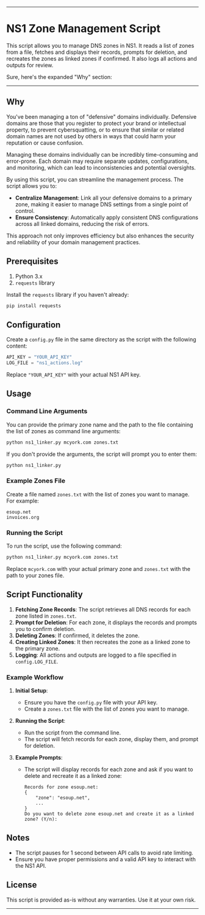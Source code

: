 
---

# NS1 Zone Management Script

This script allows you to manage DNS zones in NS1. It reads a list of zones from a file, fetches and displays their records, prompts for deletion, and recreates the zones as linked zones if confirmed. It also logs all actions and outputs for review.

Sure, here's the expanded "Why" section:

---

## Why

You've been managing a ton of "defensive" domains individually. Defensive domains are those that you register to protect your brand or intellectual property, to prevent cybersquatting, or to ensure that similar or related domain names are not used by others in ways that could harm your reputation or cause confusion.

Managing these domains individually can be incredibly time-consuming and error-prone. Each domain may require separate updates, configurations, and monitoring, which can lead to inconsistencies and potential oversights.

By using this script, you can streamline the management process. The script allows you to:

- **Centralize Management**: Link all your defensive domains to a primary zone, making it easier to manage DNS settings from a single point of control.
- **Ensure Consistency**: Automatically apply consistent DNS configurations across all linked domains, reducing the risk of errors.

This approach not only improves efficiency but also enhances the security and reliability of your domain management practices.

## Prerequisites

1. Python 3.x
2. `requests` library

Install the `requests` library if you haven't already:

```bash
pip install requests
```

## Configuration

Create a `config.py` file in the same directory as the script with the following content:

```python
API_KEY = "YOUR_API_KEY"
LOG_FILE = "ns1_actions.log"
```

Replace `"YOUR_API_KEY"` with your actual NS1 API key.

## Usage

### Command Line Arguments

You can provide the primary zone name and the path to the file containing the list of zones as command line arguments:

```bash
python ns1_linker.py mcyork.com zones.txt
```

If you don't provide the arguments, the script will prompt you to enter them:

```bash
python ns1_linker.py
```

### Example Zones File

Create a file named `zones.txt` with the list of zones you want to manage. For example:

```
esoup.net
invoices.org
```

### Running the Script

To run the script, use the following command:

```bash
python ns1_linker.py mcyork.com zones.txt
```

Replace `mcyork.com` with your actual primary zone and `zones.txt` with the path to your zones file.

## Script Functionality

1. **Fetching Zone Records**: The script retrieves all DNS records for each zone listed in `zones.txt`.
2. **Prompt for Deletion**: For each zone, it displays the records and prompts you to confirm deletion.
3. **Deleting Zones**: If confirmed, it deletes the zone.
4. **Creating Linked Zones**: It then recreates the zone as a linked zone to the primary zone.
5. **Logging**: All actions and outputs are logged to a file specified in `config.LOG_FILE`.

### Example Workflow

1. **Initial Setup**:
   - Ensure you have the `config.py` file with your API key.
   - Create a `zones.txt` file with the list of zones you want to manage.

2. **Running the Script**:
   - Run the script from the command line.
   - The script will fetch records for each zone, display them, and prompt for deletion.

3. **Example Prompts**:
   - The script will display records for each zone and ask if you want to delete and recreate it as a linked zone:
     ```
     Records for zone esoup.net:
     {
         "zone": "esoup.net",
         ...
     }
     Do you want to delete zone esoup.net and create it as a linked zone? (Y/n):
     ```

## Notes

- The script pauses for 1 second between API calls to avoid rate limiting.
- Ensure you have proper permissions and a valid API key to interact with the NS1 API.

## License

This script is provided as-is without any warranties. Use it at your own risk.

---
